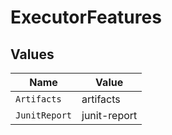 # ExecutorFeatures


## Values

| Name          | Value         |
| ------------- | ------------- |
| `Artifacts`   | artifacts     |
| `JunitReport` | junit-report  |